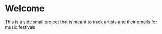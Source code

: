 # Welcome

This is a side small project that is meant to track artists and their emails for music festivals
